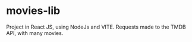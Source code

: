 # movies-lib
Project in React JS, using NodeJs and VITE. Requests made to the TMDB API, with many movies.
